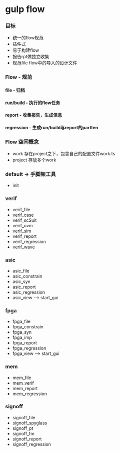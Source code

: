 gulp flow
==========

### 目标
- 统一的flow规范
- 插件式
- 易于构建flow
- 报告rpt做独立收集
- 规范file flow中的导入的设计文件


### Flow - 规范
#### file       - 归档
#### run/build  - 执行的flow任务
#### report     - 收集报告，生成信息
#### regression - 生成run/build与report的partten


### Flow 空间概念
- work 存在project之下，包含自己的配置文件work.ts
- project 存放多个work


### default -> 手脚架工具
- init

### verif
- verif_file
- verif_case
- verif_scSuit
- verif_uvm
- verif_sim
- verif_report
- verif_regression
- verif_wave

### asic
- asic_file
- asic_constrain
- asic_syn
- asic_report
- asic_regression
- asic_view --> start_gui

### fpga
- fpga_file
- fpga_constrain
- fpga_syn
- fpga_imp
- fpga_report
- fpga_regression
- fpga_view --> start_gui

### mem
- mem_file
- mem_verif
- mem_report
- mem_regression

### signoff
- signoff_file
- signoff_spyglass
- signoff_pt 
- signoff_fm
- signoff_report
- signoff_regression
